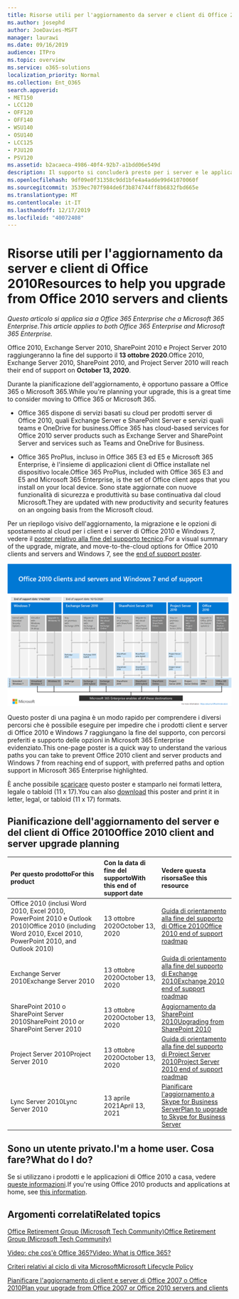 ```yaml
---
title: Risorse utili per l'aggiornamento da server e client di Office 2010
ms.author: josephd
author: JoeDavies-MSFT
manager: laurawi
ms.date: 09/16/2019
audience: ITPro
ms.topic: overview
ms.service: o365-solutions
localization_priority: Normal
ms.collection: Ent_O365
search.appverid:
- MET150
- LCC120
- OFF120
- OFF140
- WSU140
- OSU140
- LCC125
- PJU120
- PSV120
ms.assetid: b2acaeca-4986-40f4-92b7-a1bdd06e549d
description: Il supporto si concluderà presto per i server e le applicazioni client di Office 2010 e non sono disponibili contratti di supporto personalizzato. Utilizzare questo articolo per iniziare a pianificare l'aggiornamento.
ms.openlocfilehash: 9df09e0f31358c9dd1bfe4a4adde99d41070060f
ms.sourcegitcommit: 3539ec707f984de6f3b874744ff8b6832fbd665e
ms.translationtype: MT
ms.contentlocale: it-IT
ms.lasthandoff: 12/17/2019
ms.locfileid: "40072408"
---
```

# <a name="resources-to-help-you-upgrade-from-office-2010-servers-and-clients"></a><span data-ttu-id="ec530-104">Risorse utili per l'aggiornamento da server e client di Office 2010</span><span class="sxs-lookup"><span data-stu-id="ec530-104">Resources to help you upgrade from Office 2010 servers and clients</span></span>

<span data-ttu-id="ec530-105">*Questo articolo si applica sia a Office 365 Enterprise che a Microsoft 365 Enterprise*.</span><span class="sxs-lookup"><span data-stu-id="ec530-105">*This article applies to both Office 365 Enterprise and Microsoft 365 Enterprise.*</span></span>

<span data-ttu-id="ec530-106">Office 2010, Exchange Server 2010, SharePoint 2010 e Project Server 2010 raggiungeranno la fine del supporto il **13 ottobre 2020**.</span><span class="sxs-lookup"><span data-stu-id="ec530-106">Office 2010, Exchange Server 2010, SharePoint 2010, and Project Server 2010 will reach their end of support on **October 13, 2020**.</span></span> 

<span data-ttu-id="ec530-107">Durante la pianificazione dell'aggiornamento, è opportuno passare a Office 365 o Microsoft 365.</span><span class="sxs-lookup"><span data-stu-id="ec530-107">While you're planning your upgrade, this is a great time to consider moving to Office 365 or Microsoft 365.</span></span> 

- <span data-ttu-id="ec530-108">Office 365 dispone di servizi basati su cloud per prodotti server di Office 2010, quali Exchange Server e SharePoint Server e servizi quali teams e OneDrive for business.</span><span class="sxs-lookup"><span data-stu-id="ec530-108">Office 365 has cloud-based services for Office 2010 server products such as Exchange Server and SharePoint Server and services such as Teams and OneDrive for Business.</span></span> 

- <span data-ttu-id="ec530-109">Office 365 ProPlus, incluso in Office 365 E3 ed E5 e Microsoft 365 Enterprise, è l'insieme di applicazioni client di Office installate nel dispositivo locale.</span><span class="sxs-lookup"><span data-stu-id="ec530-109">Office 365 ProPlus, included with Office 365 E3 and E5 and Microsoft 365 Enterprise, is the set of Office client apps that you install on your local device.</span></span> <span data-ttu-id="ec530-110">Sono state aggiornate con nuove funzionalità di sicurezza e produttività su base continuativa dal cloud Microsoft.</span><span class="sxs-lookup"><span data-stu-id="ec530-110">They are updated with new productivity and security features on an ongoing basis from the Microsoft cloud.</span></span>

<span data-ttu-id="ec530-111">Per un riepilogo visivo dell'aggiornamento, la migrazione e le opzioni di spostamento al cloud per i client e i server di Office 2010 e Windows 7, vedere il [poster relativo alla fine del supporto tecnico](./media/upgrade-from-office-2010-servers-and-products/Office2010Windows7EndOfSupport.pdf).</span><span class="sxs-lookup"><span data-stu-id="ec530-111">For a visual summary of the upgrade, migrate, and move-to-the-cloud options for Office 2010 clients and servers and Windows 7, see the [end of support poster](./media/upgrade-from-office-2010-servers-and-products/Office2010Windows7EndOfSupport.pdf).</span></span>

![Office 2010 client e server e Windows 7 fine del supporto poster](./media/upgrade-from-office-2010-servers-and-products/office2010-windows7-end-of-support.png)

<span data-ttu-id="ec530-113">Questo poster di una pagina è un modo rapido per comprendere i diversi percorsi che è possibile eseguire per impedire che i prodotti client e server di Office 2010 e Windows 7 raggiungano la fine del supporto, con percorsi preferiti e supporto delle opzioni in Microsoft 365 Enterprise evidenziato.</span><span class="sxs-lookup"><span data-stu-id="ec530-113">This one-page poster is a quick way to understand the various paths you can take to prevent Office 2010 client and server products and Windows 7 from reaching end of support, with preferred paths and option support in Microsoft 365 Enterprise highlighted.</span></span>

<span data-ttu-id="ec530-114">È anche possibile [scaricare](https://github.com/MicrosoftDocs/microsoft-365-docs/raw/public/microsoft-365/enterprise/media/migration-microsoft-365-enterprise-workload/Office2010Windows7EndOfSupport.pdf) questo poster e stamparlo nei formati lettera, legale o tabloid (11 x 17).</span><span class="sxs-lookup"><span data-stu-id="ec530-114">You can also [download](https://github.com/MicrosoftDocs/microsoft-365-docs/raw/public/microsoft-365/enterprise/media/migration-microsoft-365-enterprise-workload/Office2010Windows7EndOfSupport.pdf) this poster and print it in letter, legal, or tabloid (11 x 17) formats.</span></span>
      
## <a name="office-2010-client-and-server-upgrade-planning"></a><span data-ttu-id="ec530-115">Pianificazione dell'aggiornamento del server e del client di Office 2010</span><span class="sxs-lookup"><span data-stu-id="ec530-115">Office 2010 client and server upgrade planning</span></span>
  
|<span data-ttu-id="ec530-116">**Per questo prodotto**</span><span class="sxs-lookup"><span data-stu-id="ec530-116">**For this product**</span></span>|<span data-ttu-id="ec530-117">**Con la data di fine del supporto**</span><span class="sxs-lookup"><span data-stu-id="ec530-117">**With this end of support date**</span></span>|<span data-ttu-id="ec530-118">**Vedere questa risorsa**</span><span class="sxs-lookup"><span data-stu-id="ec530-118">**See this resource**</span></span>|
|:-----|:-----|:-----|
|<span data-ttu-id="ec530-119">Office 2010 (inclusi Word 2010, Excel 2010, PowerPoint 2010 e Outlook 2010)</span><span class="sxs-lookup"><span data-stu-id="ec530-119">Office 2010 (including Word 2010, Excel 2010, PowerPoint 2010, and Outlook 2010)</span></span>  <br/> | <span data-ttu-id="ec530-120">13 ottobre 2020</span><span class="sxs-lookup"><span data-stu-id="ec530-120">October 13, 2020</span></span> |[<span data-ttu-id="ec530-121">Guida di orientamento alla fine del supporto di Office 2010</span><span class="sxs-lookup"><span data-stu-id="ec530-121">Office 2010 end of support roadmap</span></span>](https://docs.microsoft.com/DeployOffice/office-2010-end-support-roadmap) <br/> |
|<span data-ttu-id="ec530-122">Exchange Server 2010</span><span class="sxs-lookup"><span data-stu-id="ec530-122">Exchange Server 2010</span></span>  <br/> | <span data-ttu-id="ec530-123">13 ottobre 2020</span><span class="sxs-lookup"><span data-stu-id="ec530-123">October 13, 2020</span></span>  |[<span data-ttu-id="ec530-124">Guida di orientamento alla fine del supporto di Exchange 2010</span><span class="sxs-lookup"><span data-stu-id="ec530-124">Exchange 2010 end of support roadmap</span></span>](exchange-2010-end-of-support.md) <br/> |
|<span data-ttu-id="ec530-125">SharePoint 2010 o SharePoint Server 2010</span><span class="sxs-lookup"><span data-stu-id="ec530-125">SharePoint 2010 or SharePoint Server 2010</span></span>  <br/> | <span data-ttu-id="ec530-126">13 ottobre 2020</span><span class="sxs-lookup"><span data-stu-id="ec530-126">October 13, 2020</span></span> |[<span data-ttu-id="ec530-127">Aggiornamento da SharePoint 2010</span><span class="sxs-lookup"><span data-stu-id="ec530-127">Upgrading from SharePoint 2010</span></span>](upgrade-from-sharepoint-2010.md) <br/> |
|<span data-ttu-id="ec530-128">Project Server 2010</span><span class="sxs-lookup"><span data-stu-id="ec530-128">Project Server 2010</span></span> <br/> | <span data-ttu-id="ec530-129">13 ottobre 2020</span><span class="sxs-lookup"><span data-stu-id="ec530-129">October 13, 2020</span></span> | [<span data-ttu-id="ec530-130">Guida di orientamento alla fine del supporto di Project Server 2010</span><span class="sxs-lookup"><span data-stu-id="ec530-130">Project Server 2010 end of support roadmap</span></span>](project-server-2010-end-of-support.md) <br/> |
|<span data-ttu-id="ec530-131">Lync Server 2010</span><span class="sxs-lookup"><span data-stu-id="ec530-131">Lync Server 2010</span></span> <br/> | <span data-ttu-id="ec530-132">13 aprile 2021</span><span class="sxs-lookup"><span data-stu-id="ec530-132">April 13, 2021</span></span> | [<span data-ttu-id="ec530-133">Pianificare l'aggiornamento a Skype for Business Server</span><span class="sxs-lookup"><span data-stu-id="ec530-133">Plan to upgrade to Skype for Business Server</span></span>](https://docs.microsoft.com/skypeforbusiness/plan-your-deployment/upgrade) <br/> |
    
## <a name="im-a-home-user-what-do-i-do"></a><span data-ttu-id="ec530-134">Sono un utente privato.</span><span class="sxs-lookup"><span data-stu-id="ec530-134">I'm a home user.</span></span> <span data-ttu-id="ec530-135">Cosa fare?</span><span class="sxs-lookup"><span data-stu-id="ec530-135">What do I do?</span></span>

<span data-ttu-id="ec530-136">Se si utilizzano i prodotti e le applicazioni di Office 2010 a casa, vedere [queste informazioni](plan-upgrade-previous-versions-office.md#im-a-home-user-what-do-i-do).</span><span class="sxs-lookup"><span data-stu-id="ec530-136">If you're using Office 2010 products and applications at home, see [this information](plan-upgrade-previous-versions-office.md#im-a-home-user-what-do-i-do).</span></span>

## <a name="related-topics"></a><span data-ttu-id="ec530-137">Argomenti correlati</span><span class="sxs-lookup"><span data-stu-id="ec530-137">Related topics</span></span>

[<span data-ttu-id="ec530-138">Office Retirement Group (Microsoft Tech Community)</span><span class="sxs-lookup"><span data-stu-id="ec530-138">Office Retirement Group (Microsoft Tech Community)</span></span>](https://go.microsoft.com/fwlink/?linkid=842065)
  
[<span data-ttu-id="ec530-139">Video: che cos'è Office 365?</span><span class="sxs-lookup"><span data-stu-id="ec530-139">Video: What is Office 365?</span></span>](https://support.office.com/article/847caf12-2589-452c-8aca-1c009797678b.aspx)
  
[<span data-ttu-id="ec530-140">Criteri relativi al ciclo di vita Microsoft</span><span class="sxs-lookup"><span data-stu-id="ec530-140">Microsoft Lifecycle Policy</span></span>](https://go.microsoft.com/fwlink/?linkid=865200)

[<span data-ttu-id="ec530-141">Pianificare l'aggiornamento di client e server di Office 2007 o Office 2010</span><span class="sxs-lookup"><span data-stu-id="ec530-141">Plan your upgrade from Office 2007 or Office 2010 servers and clients</span></span>](plan-upgrade-previous-versions-office.md)

